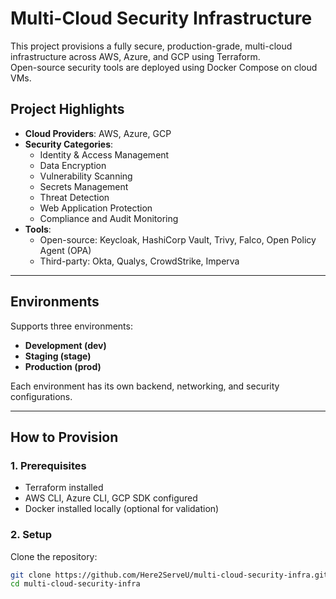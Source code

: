 # Multi-Cloud Security Infrastructure

This project provisions a fully secure, production-grade, multi-cloud infrastructure across AWS, Azure, and GCP using Terraform.  
Open-source security tools are deployed using Docker Compose on cloud VMs.

## Project Highlights
- **Cloud Providers**: AWS, Azure, GCP
- **Security Categories**:
  - Identity & Access Management
  - Data Encryption
  - Vulnerability Scanning
  - Secrets Management
  - Threat Detection
  - Web Application Protection
  - Compliance and Audit Monitoring
- **Tools**:
  - Open-source: Keycloak, HashiCorp Vault, Trivy, Falco, Open Policy Agent (OPA)
  - Third-party: Okta, Qualys, CrowdStrike, Imperva

---

## Environments
Supports three environments:
- **Development (dev)**
- **Staging (stage)**
- **Production (prod)**

Each environment has its own backend, networking, and security configurations.

---

## How to Provision

### 1. Prerequisites
- Terraform installed
- AWS CLI, Azure CLI, GCP SDK configured
- Docker installed locally (optional for validation)

### 2. Setup
Clone the repository:
```bash
git clone https://github.com/Here2ServeU/multi-cloud-security-infra.git
cd multi-cloud-security-infra
